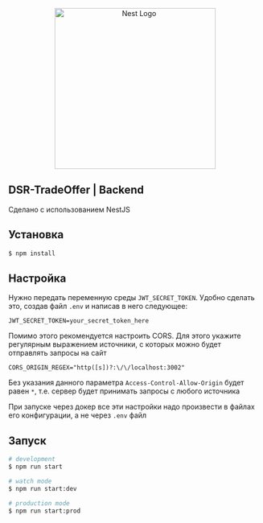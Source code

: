 <p align="center">
  <a href="http://nestjs.com/" target="blank"><img src="https://nestjs.com/img/logo_text.svg" width="320" alt="Nest Logo" /></a>
</p>

[circleci-image]: https://img.shields.io/circleci/build/github/nestjs/nest/master?token=abc123def456
[circleci-url]: https://circleci.com/gh/nestjs/nest

## DSR-TradeOffer | Backend

Сделано с использованием NestJS

## Установка

```bash
$ npm install
```

## Настройка

Нужно передать переменную среды `JWT_SECRET_TOKEN`. Удобно сделать это, создав файл `.env` и написав в него следующее:

```dotenv
JWT_SECRET_TOKEN=your_secret_token_here
```

Помимо этого рекомендуется настроить CORS. Для этого укажите регулярным выражением источники, с которых можно будет отправлять запросы на сайт

```dotenv
CORS_ORIGIN_REGEX="http([s])?:\/\/localhost:3002"
```

Без указания данного параметра `Access-Control-Allow-Origin` будет равен `*`, т.е. сервер будет принимать запросы с любого источника

При запуске через докер все эти настройки надо произвести в файлах его конфигурации, а не через `.env` файл

## Запуск

```bash
# development
$ npm run start

# watch mode
$ npm run start:dev

# production mode
$ npm run start:prod
```
